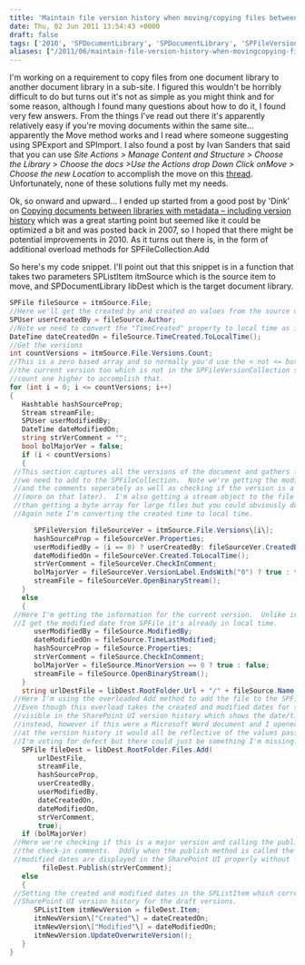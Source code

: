 ```yaml
---
title: 'Maintain file version history when moving/copying files between SharePoint sites'
date: Thu, 02 Jun 2011 13:54:43 +0000
draft: false
tags: ['2010', 'SPDocumentLibrary', 'SPDocumentLibrary', 'SPFileVersions', 'SPFile', 'History']
aliases: ["/2011/06/maintain-file-version-history-when-movingcopying-files-between-sharepoint-sites/"]
---
```


I'm working on a requirement to copy files from one document library to another document library in a sub-site. I figured this wouldn't be horribly difficult to do but turns out it's not as simple as you might think and for some reason, although I found many questions about how to do it, I found very few answers. From the things I've read out there it's apparently relatively easy if you're moving documents within the same site... apparently the Move method works and I read where someone suggesting using SPExport and SPImport. I also found a post by Ivan Sanders that said that you can use _Site Actions > Manage Content and Structure > Choose the Library > Choose the docs >Use the Actions drop Down Click onMove > Choose the new Location_ to accomplish the move on this [thread](http://www.sharepointdev.net/sharepoint--general-question-answers-discussion/cannot-maintain-versioning-on-documents-when-moving-to-different-folders-within-the-same-repository-23.shtml). Unfortunately, none of these solutions fully met my needs.

Ok, so onward and upward... I ended up started from a good post by 'Dink' on [Copying documents between libraries with metadata – including version history](http://vspug.com/dez/2007/11/30/moving-copying-documents-between-libraries-with-metadata-including-version-history/) which was a great starting point but seemed like it could be optimized a bit and was posted back in 2007, so I hoped that there might be potential improvements in 2010. As it turns out there is, in the form of additional overload methods for SPFileCollection.Add

So here's my code snippet. I'll point out that this snippet is in a function that takes two parameters SPListItem itmSource which is the source item to move, and SPDocumentLibrary libDest which is the target document library.

```c#
SPFile fileSource = itmSource.File;
//Here we'll get the created by and created on values from the source document.
SPUser userCreatedBy = fileSource.Author;
//Note we need to convert the "TimeCreated" property to local time as it's stored in the database as GMT.
DateTime dateCreatedOn = fileSource.TimeCreated.ToLocalTime();
//Get the versions
int countVersions = itmSource.File.Versions.Count;
//This is a zero based array and so normally you'd use the < not <= but we need to get
//the current version too which is not in the SPFileVersionCollection so we're going to
//count one higher to accomplish that.
for (int i = 0; i <= countVersions; i++)
{
   Hashtable hashSourceProp;
   Stream streamFile;
   SPUser userModifiedBy;
   DateTime dateModifiedOn;
   string strVerComment = "";
   bool bolMajorVer = false;
   if (i < countVersions)
   {
 //This section captures all the versions of the document and gathers the properties
 //we need to add to the SPFileCollection.  Note we're getting the modified information
 //and the comments seperately as well as checking if the version is a major version
 //(more on that later).  I'm also getting a stream object to the file which is more efficient
 //than getting a byte array for large files but you could obviously do that as well.
 //Again note I'm converting the created time to local time.

      SPFileVersion fileSourceVer = itmSource.File.Versions\[i\];
      hashSourceProp = fileSourceVer.Properties;
      userModifiedBy = (i == 0) ? userCreatedBy: fileSourceVer.CreatedBy;
      dateModifiedOn = fileSourceVer.Created.ToLocalTime();
      strVerComment = fileSourceVer.CheckInComment;
      bolMajorVer = fileSourceVer.VersionLabel.EndsWith("0") ? true : false;
      streamFile = fileSourceVer.OpenBinaryStream();
   }
   else
   {
 //Here I'm getting the information for the current version.  Unlike in SPFileVersion when
 //I get the modified date from SPFile it's already in local time.
      userModifiedBy = fileSource.ModifiedBy;
      dateModifiedOn = fileSource.TimeLastModified;
      hashSourceProp = fileSource.Properties;
      strVerComment = fileSource.CheckInComment;
      bolMajorVer = fileSource.MinorVersion == 0 ? true : false;
      streamFile = fileSource.OpenBinaryStream();
   }
   string urlDestFile = libDest.RootFolder.Url + "/" + fileSource.Name;
 //Here I'm using the overloaded Add method to add the file to the SPFileCollection.
 //Even though this overload takes the created and modified dates for some reason they aren't
 //visible in the SharePoint UI version history which shows the date/time the file was added
 //instead, however if this were a Microsoft Word document and I opened it in Word 2010 and looked
 //at the version history it would all be reflective of the values passed to this Add method.
 //I'm voting for defect but there could just be something I'm missing.
   SPFile fileDest = libDest.RootFolder.Files.Add(
       urlDestFile,
       streamFile,
       hashSourceProp,
       userCreatedBy,
       userModifiedBy,
       dateCreatedOn,
       dateModifiedOn,
       strVerComment,
       true);
   if (bolMajorVer)
 //Here we're checking if this is a major version and calling the publish method, passing in
 //the check-in comments.  Oddly when the publish method is called the passed created and
 //modified dates are displayed in the SharePoint UI properly without further adjustment.
        fileDest.Publish(strVerComment);
   else
   {
 //Setting the created and modified dates in the SPListItem which corrects the display in the
 //SharePoint UI version history for the draft versions.
      SPListItem itmNewVersion = fileDest.Item;
      itmNewVersion\["Created"\] = dateCreatedOn;
      itmNewVersion\["Modified"\] = dateModifiedOn;
      itmNewVersion.UpdateOverwriteVersion();
   }
}

```
